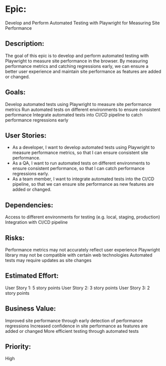 # Epic: 
Develop and Perform Automated Testing with Playwright for Measuring Site Performance

## Description:
The goal of this epic is to develop and perform automated testing with Playwright to measure site performance in the browser. By measuring performance metrics and catching regressions early, we can ensure a better user experience and maintain site performance as features are added or changed.

## Goals:

Develop automated tests using Playwright to measure site performance metrics
Run automated tests on different environments to ensure consistent performance
Integrate automated tests into CI/CD pipeline to catch performance regressions early

## User Stories:

* As a developer, I want to develop automated tests using Playwright to measure performance metrics, so that I can ensure consistent site performance.
* As a QA, I want to run automated tests on different environments to ensure consistent performance, so that I can catch performance regressions early.
* As a team member, I want to integrate automated tests into the CI/CD pipeline, so that we can ensure site performance as new features are added or changed.

## Dependencies:

Access to different environments for testing (e.g. local, staging, production)
Integration with CI/CD pipeline

## Risks:

Performance metrics may not accurately reflect user experience
Playwright library may not be compatible with certain web technologies
Automated tests may require updates as site changes

## Estimated Effort:

User Story 1: 5 story points
User Story 2: 3 story points
User Story 3: 2 story points

## Business Value:

Improved site performance through early detection of performance regressions
Increased confidence in site performance as features are added or changed
More efficient testing through automated tests

## Priority:

High
